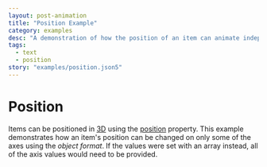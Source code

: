 ```yaml
---
layout: post-animation
title: "Position Example"
category: examples
desc: "A demonstration of how the position of an item can animate independently on the axes."
tags: 
  - text
  - position
story: "examples/position.json5"
---
```

# Position

Items can be positioned in [3D](/concepts/#3d) using the [position](/properties/#position) property. This example demonstrates how an item's position can be changed on only some of the axes using the _object format_. If the values were set with an array instead, all of the axis values would need to be provided.
